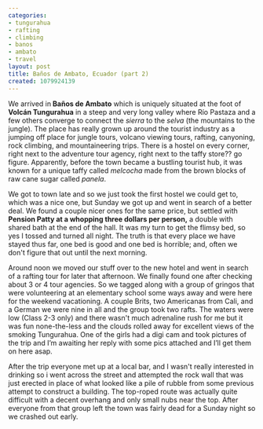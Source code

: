```yaml
---
categories:
- tungurahua
- rafting
- climbing
- banos
- ambato
- travel
layout: post
title: Baños de Ambato, Ecuador (part 2)
created: 1079924139
---
```

We arrived in<strong> Baños de Ambato</strong> which is uniquely situated at the foot of <strong>Volcán Tungurahua</strong> in a steep and very long valley where Río Pastaza and a few others converge to connect the <em>sierra</em> to the <em>selva</em> (the mountains to the jungle). The place has really grown up around the tourist industry as a jumping off place for jungle tours,  volcano viewing tours, rafting, canyoning, rock climbing, and mountaineering trips.  There is a hostel on every corner, right next to the adventure tour agency, right next to the taffy store?? go figure. Apparently, before the town became a bustling tourist hub, it was known for a unique taffy called <em>melcocha</em> made from the brown blocks of raw cane sugar called <em>panela</em>.

We got to town late and so we just took the first hostel we could get to, which was a nice one, but Sunday we got up and went in search of a better deal.  We found a couple nicer ones for the same price, but settled with <strong>Pension Patty at a whopping three dollars per person,</strong> a double with shared bath at the end of the hall. It was my turn to get the flimsy bed, so yes I tossed and turned all night. The truth is that every place we have stayed thus far, one bed is good and one bed is horrible; and, often we don't figure that out until the next morning.

Around noon we moved our stuff over to the new hotel and went in search of a rafting tour for later that afternoon.  We finally found one after checking about 3 or 4 tour agencies.  So we tagged along with a group of gringos that were volunteering at an elementary school some ways away and were here for the weekend vacationing. A couple Brits, two Americanas from Cali, and a German we were nine in all and the group took two rafts. The waters were low (Class 2-3 only) and there wasn't much adrenaline rush for me but it was fun none-the-less and the clouds rolled away for excellent views of the smoking Tungurahua.   One of the girls had a digi cam and took pictures of the trip and I&rsquo;m awaiting her reply with some pics attached and I&rsquo;ll get them on here asap.

After the trip everyone met up at a local bar, and I wasn't really interested in drinking so i went across the street and attempted the rock wall that was just erected in place of what looked like a pile of rubble from some previous attempt to construct a building. The top-roped route was actually quite difficult with a decent overhang and only small nubs near the top. After everyone from that group left the town was fairly dead for a Sunday night so we crashed out early.

